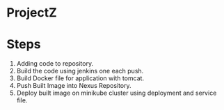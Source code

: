 # ProjectZ
# Steps
  1. Adding code to repository.
  2. Build the code using jenkins one each push.
  3. Build Docker file for application with tomcat.
  4. Push Built Image into Nexus Repository.
  5. Deploy built image on minikube cluster using deployment and service file.

